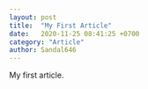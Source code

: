 ```yaml
---
layout: post
title:  "My First Article"
date:   2020-11-25 08:41:25 +0700
category: "Article"
author: Sandal646
---
```

My first article.